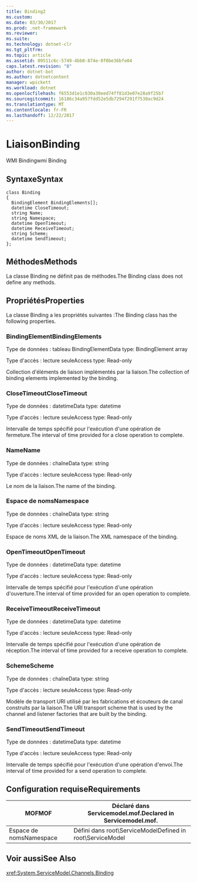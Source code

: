 ```yaml
---
title: Binding2
ms.custom: 
ms.date: 03/30/2017
ms.prod: .net-framework
ms.reviewer: 
ms.suite: 
ms.technology: dotnet-clr
ms.tgt_pltfrm: 
ms.topic: article
ms.assetid: 09511c6c-5749-4bb0-874e-0f0be36bfe04
caps.latest.revision: "8"
author: dotnet-bot
ms.author: dotnetcontent
manager: wpickett
ms.workload: dotnet
ms.openlocfilehash: f6553d1e1c030a30eed74ff81d3e07e28a9f25b7
ms.sourcegitcommit: 16186c34a957fdd52e5db7294f291f7530ac9d24
ms.translationtype: MT
ms.contentlocale: fr-FR
ms.lasthandoff: 12/22/2017
---
```

# <a name="binding"></a><span data-ttu-id="3ae95-102">Liaison</span><span class="sxs-lookup"><span data-stu-id="3ae95-102">Binding</span></span>
<span data-ttu-id="3ae95-103">WMI Binding</span><span class="sxs-lookup"><span data-stu-id="3ae95-103">wmi Binding</span></span>  
  
## <a name="syntax"></a><span data-ttu-id="3ae95-104">Syntaxe</span><span class="sxs-lookup"><span data-stu-id="3ae95-104">Syntax</span></span>  
  
```  
class Binding  
{  
  BindingElement BindingElements[];  
  datetime CloseTimeout;  
  string Name;  
  string Namespace;  
  datetime OpenTimeout;  
  datetime ReceiveTimeout;  
  string Scheme;  
  datetime SendTimeout;  
};  
```  
  
## <a name="methods"></a><span data-ttu-id="3ae95-105">Méthodes</span><span class="sxs-lookup"><span data-stu-id="3ae95-105">Methods</span></span>  
 <span data-ttu-id="3ae95-106">La classe Binding ne définit pas de méthodes.</span><span class="sxs-lookup"><span data-stu-id="3ae95-106">The Binding class does not define any methods.</span></span>  
  
## <a name="properties"></a><span data-ttu-id="3ae95-107">Propriétés</span><span class="sxs-lookup"><span data-stu-id="3ae95-107">Properties</span></span>  
 <span data-ttu-id="3ae95-108">La classe Binding a les propriétés suivantes :</span><span class="sxs-lookup"><span data-stu-id="3ae95-108">The Binding class has the following properties.</span></span>  
  
### <a name="bindingelements"></a><span data-ttu-id="3ae95-109">BindingElement</span><span class="sxs-lookup"><span data-stu-id="3ae95-109">BindingElements</span></span>  
 <span data-ttu-id="3ae95-110">Type de données : tableau BindingElement</span><span class="sxs-lookup"><span data-stu-id="3ae95-110">Data type: BindingElement array</span></span>  
  
 <span data-ttu-id="3ae95-111">Type d'accès : lecture seule</span><span class="sxs-lookup"><span data-stu-id="3ae95-111">Access type: Read-only</span></span>  
  
 <span data-ttu-id="3ae95-112">Collection d'éléments de liaison implémentés par la liaison.</span><span class="sxs-lookup"><span data-stu-id="3ae95-112">The collection of binding elements implemented by the binding.</span></span>  
  
### <a name="closetimeout"></a><span data-ttu-id="3ae95-113">CloseTimeout</span><span class="sxs-lookup"><span data-stu-id="3ae95-113">CloseTimeout</span></span>  
 <span data-ttu-id="3ae95-114">Type de données : datetime</span><span class="sxs-lookup"><span data-stu-id="3ae95-114">Data type: datetime</span></span>  
  
 <span data-ttu-id="3ae95-115">Type d'accès : lecture seule</span><span class="sxs-lookup"><span data-stu-id="3ae95-115">Access type: Read-only</span></span>  
  
 <span data-ttu-id="3ae95-116">Intervalle de temps spécifié pour l'exécution d'une opération de fermeture.</span><span class="sxs-lookup"><span data-stu-id="3ae95-116">The interval of time provided for a close operation to complete.</span></span>  
  
### <a name="name"></a><span data-ttu-id="3ae95-117">Name</span><span class="sxs-lookup"><span data-stu-id="3ae95-117">Name</span></span>  
 <span data-ttu-id="3ae95-118">Type de données : chaîne</span><span class="sxs-lookup"><span data-stu-id="3ae95-118">Data type: string</span></span>  
  
 <span data-ttu-id="3ae95-119">Type d'accès : lecture seule</span><span class="sxs-lookup"><span data-stu-id="3ae95-119">Access type: Read-only</span></span>  
  
 <span data-ttu-id="3ae95-120">Le nom de la liaison.</span><span class="sxs-lookup"><span data-stu-id="3ae95-120">The name of the binding.</span></span>  
  
### <a name="namespace"></a><span data-ttu-id="3ae95-121">Espace de noms</span><span class="sxs-lookup"><span data-stu-id="3ae95-121">Namespace</span></span>  
 <span data-ttu-id="3ae95-122">Type de données : chaîne</span><span class="sxs-lookup"><span data-stu-id="3ae95-122">Data type: string</span></span>  
  
 <span data-ttu-id="3ae95-123">Type d'accès : lecture seule</span><span class="sxs-lookup"><span data-stu-id="3ae95-123">Access type: Read-only</span></span>  
  
 <span data-ttu-id="3ae95-124">Espace de noms XML de la liaison.</span><span class="sxs-lookup"><span data-stu-id="3ae95-124">The XML namespace of the binding.</span></span>  
  
### <a name="opentimeout"></a><span data-ttu-id="3ae95-125">OpenTimeout</span><span class="sxs-lookup"><span data-stu-id="3ae95-125">OpenTimeout</span></span>  
 <span data-ttu-id="3ae95-126">Type de données : datetime</span><span class="sxs-lookup"><span data-stu-id="3ae95-126">Data type: datetime</span></span>  
  
 <span data-ttu-id="3ae95-127">Type d'accès : lecture seule</span><span class="sxs-lookup"><span data-stu-id="3ae95-127">Access type: Read-only</span></span>  
  
 <span data-ttu-id="3ae95-128">Intervalle de temps spécifié pour l'exécution d'une opération d'ouverture.</span><span class="sxs-lookup"><span data-stu-id="3ae95-128">The interval of time provided for an open operation to complete.</span></span>  
  
### <a name="receivetimeout"></a><span data-ttu-id="3ae95-129">ReceiveTimeout</span><span class="sxs-lookup"><span data-stu-id="3ae95-129">ReceiveTimeout</span></span>  
 <span data-ttu-id="3ae95-130">Type de données : datetime</span><span class="sxs-lookup"><span data-stu-id="3ae95-130">Data type: datetime</span></span>  
  
 <span data-ttu-id="3ae95-131">Type d'accès : lecture seule</span><span class="sxs-lookup"><span data-stu-id="3ae95-131">Access type: Read-only</span></span>  
  
 <span data-ttu-id="3ae95-132">Intervalle de temps spécifié pour l'exécution d'une opération de réception.</span><span class="sxs-lookup"><span data-stu-id="3ae95-132">The interval of time provided for a receive operation to complete.</span></span>  
  
### <a name="scheme"></a><span data-ttu-id="3ae95-133">Scheme</span><span class="sxs-lookup"><span data-stu-id="3ae95-133">Scheme</span></span>  
 <span data-ttu-id="3ae95-134">Type de données : chaîne</span><span class="sxs-lookup"><span data-stu-id="3ae95-134">Data type: string</span></span>  
  
 <span data-ttu-id="3ae95-135">Type d'accès : lecture seule</span><span class="sxs-lookup"><span data-stu-id="3ae95-135">Access type: Read-only</span></span>  
  
 <span data-ttu-id="3ae95-136">Modèle de transport URI utilisé par les fabrications et écouteurs de canal construits par la liaison.</span><span class="sxs-lookup"><span data-stu-id="3ae95-136">The URI transport scheme that is used by the channel and listener factories that are built by the binding.</span></span>  
  
### <a name="sendtimeout"></a><span data-ttu-id="3ae95-137">SendTimeout</span><span class="sxs-lookup"><span data-stu-id="3ae95-137">SendTimeout</span></span>  
 <span data-ttu-id="3ae95-138">Type de données : datetime</span><span class="sxs-lookup"><span data-stu-id="3ae95-138">Data type: datetime</span></span>  
  
 <span data-ttu-id="3ae95-139">Type d'accès : lecture seule</span><span class="sxs-lookup"><span data-stu-id="3ae95-139">Access type: Read-only</span></span>  
  
 <span data-ttu-id="3ae95-140">Intervalle de temps spécifié pour l'exécution d'une opération d'envoi.</span><span class="sxs-lookup"><span data-stu-id="3ae95-140">The interval of time provided for a send operation to complete.</span></span>  
  
## <a name="requirements"></a><span data-ttu-id="3ae95-141">Configuration requise</span><span class="sxs-lookup"><span data-stu-id="3ae95-141">Requirements</span></span>  
  
|<span data-ttu-id="3ae95-142">MOF</span><span class="sxs-lookup"><span data-stu-id="3ae95-142">MOF</span></span>|<span data-ttu-id="3ae95-143">Déclaré dans Servicemodel.mof.</span><span class="sxs-lookup"><span data-stu-id="3ae95-143">Declared in Servicemodel.mof.</span></span>|  
|---------|-----------------------------------|  
|<span data-ttu-id="3ae95-144">Espace de noms</span><span class="sxs-lookup"><span data-stu-id="3ae95-144">Namespace</span></span>|<span data-ttu-id="3ae95-145">Défini dans root\ServiceModel</span><span class="sxs-lookup"><span data-stu-id="3ae95-145">Defined in root\ServiceModel</span></span>|  
  
## <a name="see-also"></a><span data-ttu-id="3ae95-146">Voir aussi</span><span class="sxs-lookup"><span data-stu-id="3ae95-146">See Also</span></span>  
 <xref:System.ServiceModel.Channels.Binding>
